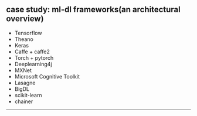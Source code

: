 ## case study: ml-dl frameworks(an architectural overview)

* Tensorflow
* Theano
* Keras
* Caffe + caffe2
* Torch + pytorch
* Deeplearning4j
* MXNet
* Microsoft Cognitive Toolkit
* Lasagne
* BigDL
* scikit-learn
* chainer

********************************
